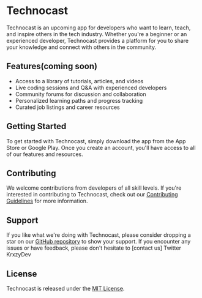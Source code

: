 # Technocast

Technocast is an upcoming app for developers who want to learn, teach, and inspire others in the tech industry. Whether you're a beginner or an experienced developer, Technocast provides a platform for you to share your knowledge and connect with others in the community.

## Features(coming soon)

- Access to a library of tutorials, articles, and videos
- Live coding sessions and Q&A with experienced developers
- Community forums for discussion and collaboration
- Personalized learning paths and progress tracking
- Curated job listings and career resources

## Getting Started

To get started with Technocast, simply download the app from the App Store or Google Play. Once you create an account, you'll have access to all of our features and resources. 

## Contributing

We welcome contributions from developers of all skill levels. If you're interested in contributing to Technocast, check out our [Contributing Guidelines](CONTRIBUTING.md) for more information.

## Support

If you like what we're doing with Technocast, please consider dropping a star on our [GitHub repository](https://github.com/technocast) to show your support. If you encounter any issues or have feedback, please don't hesitate to [contact us] Twitter KrxzyDev

## License

Technocast is released under the [MIT License](LICENSE).
